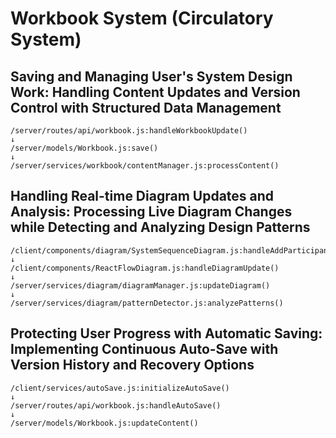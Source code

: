 # Workbook System (Circulatory System)

## Saving and Managing User's System Design Work: Handling Content Updates and Version Control with Structured Data Management
```
/server/routes/api/workbook.js:handleWorkbookUpdate()
↓
/server/models/Workbook.js:save()
↓
/server/services/workbook/contentManager.js:processContent()
```

## Handling Real-time Diagram Updates and Analysis: Processing Live Diagram Changes while Detecting and Analyzing Design Patterns
```
/client/components/diagram/SystemSequenceDiagram.js:handleAddParticipant()
↓
/client/components/ReactFlowDiagram.js:handleDiagramUpdate()
↓
/server/services/diagram/diagramManager.js:updateDiagram()
↓
/server/services/diagram/patternDetector.js:analyzePatterns()
```

## Protecting User Progress with Automatic Saving: Implementing Continuous Auto-Save with Version History and Recovery Options
```
/client/services/autoSave.js:initializeAutoSave()
↓
/server/routes/api/workbook.js:handleAutoSave()
↓
/server/models/Workbook.js:updateContent()
```